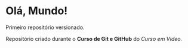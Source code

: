 # Olá, Mundo!
 Primeiro repositório versionado.

 Repositório criado durante o **Curso de Git e GitHub** do *Curso em Video.*
